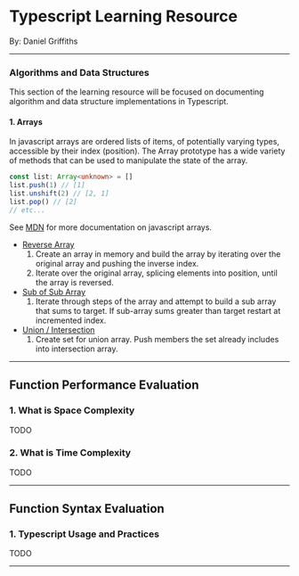 # Typescript Learning Resource

By: Daniel Griffiths

---

### Algorithms and Data Structures

This section of the learning resource will be focused on documenting algorithm and data structure implementations in Typescript.

#### 1. Arrays

In javascript arrays are ordered lists of items, of potentially varying types, accessible by their index (position). The Array prototype has a wide variety of methods that can be used to manipulate the state of the array.

```typescript
const list: Array<unknown> = []
list.push(1) // [1]
list.unshift(2) // [2, 1]
list.pop() // [2]
// etc...
```

See [MDN](https://developer.mozilla.org/en-US/docs/Web/JavaScript/Reference/Global_Objects/Array) for more documentation on javascript arrays.

-   [Reverse Array](./src/algorithms/reverse-array.ts)
    1.  Create an array in memory and build the array by iterating over the original array and pushing the inverse index.
    2.  Iterate over the original array, splicing elements into position, until the array is reversed.
-   [Sub of Sub Array](./src/algorithms/sub-array-sum.ts)
    1.  Iterate through steps of the array and attempt to build a sub array that sums to target. If sub-array sums greater than target restart at incremented index.
-   [Union / Intersection](./src/algorithms/union-intersection.ts)
    1.  Create set for union array. Push members the set already includes into intersection array.

---

## Function Performance Evaluation

### 1. What is Space Complexity

TODO

### 2. What is Time Complexity

TODO

---

## Function Syntax Evaluation

### 1. Typescript Usage and Practices

TODO

---
